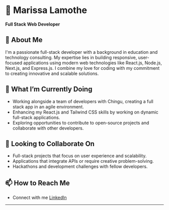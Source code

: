 # 🌟 Marissa Lamothe  
**Full Stack Web Developer**  

## 👀 About Me  
I'm a passionate full-stack developer with a background in education and technology consulting. My expertise lies in building responsive, user-focused applications using modern web technologies like React.js, Node.js, Next.js, and Express.js. I combine my love for coding with my commitment to creating innovative and scalable solutions.  

## 🌱 What I’m Currently Doing  
- Working alongside a team of developers with Chingu, creating a full stack app in an agile environment.
- Enhancing my React.js and Tailwind CSS skills by working on dynamic full-stack applications.  
- Exploring opportunities to contribute to open-source projects and collaborate with other developers.  

## 👋 Looking to Collaborate On  
- Full-stack projects that focus on user experience and scalability.  
- Applications that integrate APIs or require creative problem-solving.  
- Hackathons and development challenges with fellow developers.  

## 📫 How to Reach Me  
- Connect with me [LinkedIn](https://linkedin.com/in/marissalamothe/)

---

<!---
msrissaxox/msrissaxox is a ✨ special ✨ repository because its `README.md` (this file) appears on your GitHub profile.
You can click the Preview link to take a look at your changes.
--->
